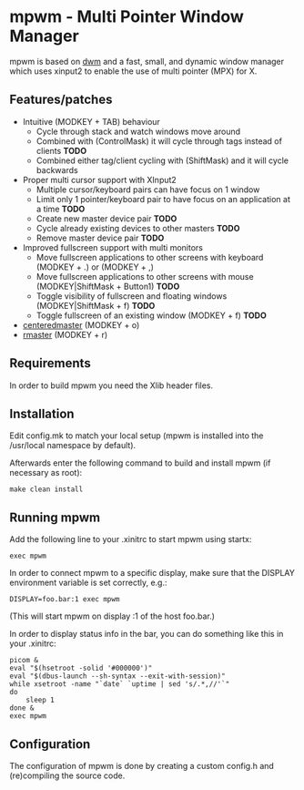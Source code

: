 # mpwm - Multi Pointer Window Manager

mpwm is based on [dwm](https://dwm.suckless.org/) and a
fast, small, and dynamic window manager which uses xinput2
to enable the use of multi pointer (MPX) for X.  

## Features/patches

* Intuitive (MODKEY + TAB) behaviour
  * Cycle through stack and watch windows move around
  * Combined with (ControlMask) it will cycle through tags instead of clients **TODO**
  * Combined either tag/client cycling with (ShiftMask) and it will cycle backwards
* Proper multi cursor support with XInput2
  * Multiple cursor/keyboard pairs can have focus on 1 window
  * Limit only 1 pointer/keyboard pair to have focus on an application at a time **TODO**
  * Create new master device pair **TODO**
  * Cycle already existing devices to other masters **TODO**
  * Remove master device pair **TODO**
* Improved fullscreen support with multi monitors
  * Move fullscreen applications to other screens with keyboard (MODKEY + .) or (MODKEY + ,)
  * Move fullscreen applications to other screens with mouse (MODKEY|ShiftMask + Button1) **TODO**
  * Toggle visibility of fullscreen and floating windows (MODKEY|ShiftMask + f) **TODO**
  * Toggle fullscreen of an existing window (MODKEY + f) **TODO**
* [centeredmaster](https://dwm.suckless.org/patches/centeredmaster/) (MODKEY + o)
* [rmaster](https://dwm.suckless.org/patches/rmaster/) (MODKEY + r)

## Requirements

In order to build mpwm you need the Xlib header files.

## Installation

Edit config.mk to match your local setup (mpwm is installed into
the /usr/local namespace by default).

Afterwards enter the following command to build and install mpwm (if
necessary as root):

```text
make clean install
```

## Running mpwm

Add the following line to your .xinitrc to start mpwm using startx:

```text
exec mpwm
```

In order to connect mpwm to a specific display, make sure that
the DISPLAY environment variable is set correctly, e.g.:

```text
DISPLAY=foo.bar:1 exec mpwm
```

(This will start mpwm on display :1 of the host foo.bar.)

In order to display status info in the bar, you can do something
like this in your .xinitrc:

```text
picom &
eval "$(hsetroot -solid '#000000')"
eval "$(dbus-launch --sh-syntax --exit-with-session)"
while xsetroot -name "`date` `uptime | sed 's/.*,//'`"
do
    sleep 1
done &
exec mpwm
```

## Configuration

The configuration of mpwm is done by creating a custom config.h
and (re)compiling the source code.
